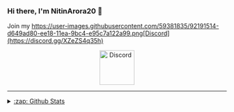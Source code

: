### Hi there, I'm NitinArora20 👋

Join my https://user-images.githubusercontent.com/59381835/92191514-d649ad80-ee18-11ea-9bc4-e95c7a122a99.png[Discord](https://discord.gg/XZeZS4q35h)


<p align="center">
<a href="https://discord.gg/XZeZS4q35h">
    <img src="https://user-images.githubusercontent.com/59381835/92191514-d649ad80-ee18-11ea-9bc4-e95c7a122a99.png" alt="Discord" width="80"/>

---


<details>
  <summary>:zap: Github Stats</summary>

![Stats](https://github-readme-stats.vercel.app/api?username=NitinArora20&&show_icons=true&title_color=ffd700&icon_color=bb2acf&text_color=FFFFFF&bg_color=151515)

